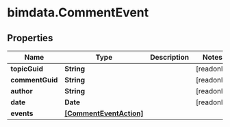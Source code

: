 # bimdata.CommentEvent

## Properties

Name | Type | Description | Notes
------------ | ------------- | ------------- | -------------
**topicGuid** | **String** |  | [readonly] 
**commentGuid** | **String** |  | [readonly] 
**author** | **String** |  | [readonly] 
**date** | **Date** |  | [readonly] 
**events** | [**[CommentEventAction]**](CommentEventAction.md) |  | 


